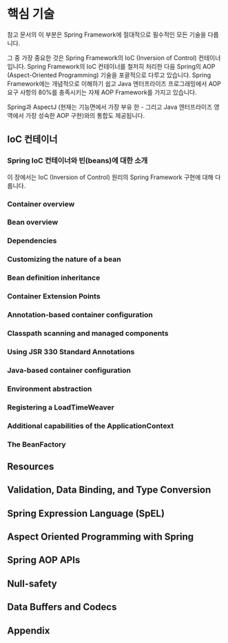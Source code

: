 # 핵심 기술

참고 문서의 이 부분은 Spring Framework에 절대적으로 필수적인 모든 기술을 다룹니다.

그 중 가장 중요한 것은 Spring Framework의 IoC (Inversion of Control) 컨테이너입니다. Spring Framework의 IoC 컨테이너를 철저히 처리한 다음 Spring의 AOP (Aspect-Oriented Programming) 기술을 포괄적으로 다루고 있습니다.
Spring Framework에는 개념적으로 이해하기 쉽고 Java 엔터프라이즈 프로그래밍에서 AOP 요구 사항의 80%를 충족시키는 자체 AOP Framework를 가지고 있습니다.

Spring과 AspectJ (현재는 기능면에서 가장 부유 한 - 그리고 Java 엔터프라이즈 영역에서 가장 성숙한 AOP 구현)와의 통합도 제공됩니다.

## IoC 컨테이너

### Spring IoC 컨테이너와 빈(beans)에 대한 소개

이 장에서는 IoC (Inversion of Control) 원리의 Spring Framework 구현에 대해 다룹니다.

### Container overview

### Bean overview

### Dependencies

### Customizing the nature of a bean

### Bean definition inheritance

### Container Extension Points

### Annotation-based container configuration

### Classpath scanning and managed components

### Using JSR 330 Standard Annotations

### Java-based container configuration

### Environment abstraction

### Registering a LoadTimeWeaver

### Additional capabilities of the ApplicationContext

### The BeanFactory

## Resources

## Validation, Data Binding, and Type Conversion

## Spring Expression Language (SpEL)

## Aspect Oriented Programming with Spring

## Spring AOP APIs

## Null-safety

## Data Buffers and Codecs

## Appendix
